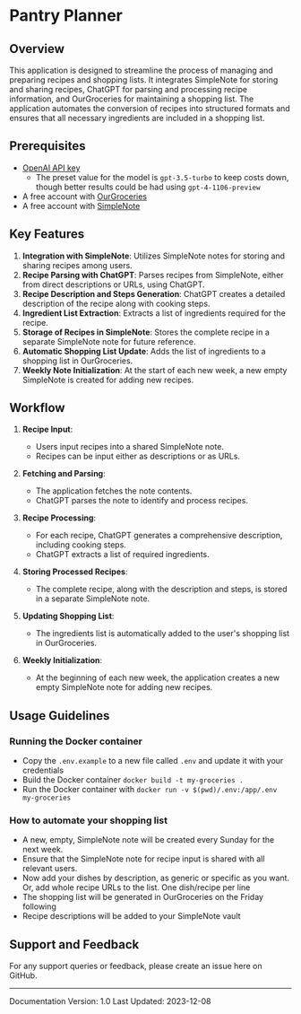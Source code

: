 # Pantry Planner

## Overview

This application is designed to streamline the process of managing and preparing recipes and shopping lists. It integrates SimpleNote for storing and sharing recipes, ChatGPT for parsing and processing recipe information, and OurGroceries for maintaining a shopping list. The application automates the conversion of recipes into structured formats and ensures that all necessary ingredients are included in a shopping list.

## Prerequisites

- [OpenAI API key](https://platform.openai.com/account/api-keys)
  - The preset value for the model is `gpt-3.5-turbo` to keep costs down, though better results could be had using `gpt-4-1106-preview`
- A free account with [OurGroceries](https://www.ourgroceries.com)
- A free account with [SimpleNote](https://simplenote.com)

## Key Features

1. **Integration with SimpleNote**: Utilizes SimpleNote notes for storing and sharing recipes among users.
2. **Recipe Parsing with ChatGPT**: Parses recipes from SimpleNote, either from direct descriptions or URLs, using ChatGPT.
3. **Recipe Description and Steps Generation**: ChatGPT creates a detailed description of the recipe along with cooking steps.
4. **Ingredient List Extraction**: Extracts a list of ingredients required for the recipe.
5. **Storage of Recipes in SimpleNote**: Stores the complete recipe in a separate SimpleNote note for future reference.
6. **Automatic Shopping List Update**: Adds the list of ingredients to a shopping list in OurGroceries.
7. **Weekly Note Initialization**: At the start of each new week, a new empty SimpleNote is created for adding new recipes.

## Workflow

1. **Recipe Input**:

   - Users input recipes into a shared SimpleNote note.
   - Recipes can be input either as descriptions or as URLs.

2. **Fetching and Parsing**:

   - The application fetches the note contents.
   - ChatGPT parses the note to identify and process recipes.

3. **Recipe Processing**:

   - For each recipe, ChatGPT generates a comprehensive description, including cooking steps.
   - ChatGPT extracts a list of required ingredients.

4. **Storing Processed Recipes**:

   - The complete recipe, along with the description and steps, is stored in a separate SimpleNote note.

5. **Updating Shopping List**:

   - The ingredients list is automatically added to the user's shopping list in OurGroceries.

6. **Weekly Initialization**:
   - At the beginning of each new week, the application creates a new empty SimpleNote note for adding new recipes.

## Usage Guidelines

### Running the Docker container

- Copy the `.env.example` to a new file called `.env` and update it with your credentials
- Build the Docker container `docker build -t my-groceries .`
- Run the Docker container with `docker run -v $(pwd)/.env:/app/.env my-groceries`

### How to automate your shopping list

- A new, empty, SimpleNote note will be created every Sunday for the next week.
- Ensure that the SimpleNote note for recipe input is shared with all relevant users.
- Now add your dishes by description, as generic or specific as you want. Or, add whole recipe URLs to the list. One dish/recipe per line
- The shopping list will be generated in OurGroceries on the Friday following
- Recipe descriptions will be added to your SimpleNote vault

## Support and Feedback

For any support queries or feedback, please create an issue here on GitHub.

---

Documentation Version: 1.0
Last Updated: 2023-12-08
